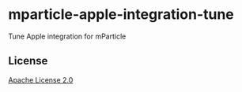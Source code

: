 # mparticle-apple-integration-tune

Tune Apple integration for mParticle

## License

[Apache License 2.0](http://www.apache.org/licenses/LICENSE-2.0)
